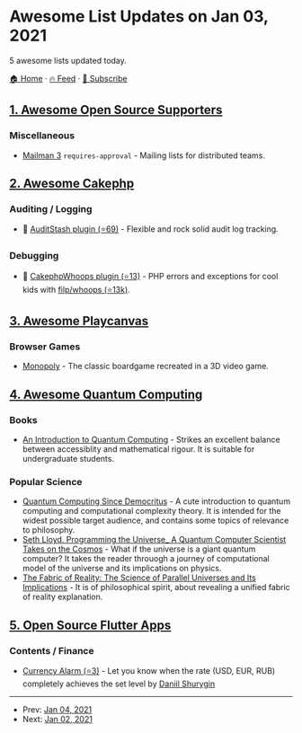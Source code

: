 # Awesome List Updates on Jan 03, 2021

5 awesome lists updated today.

[🏠 Home](/README.md) · [🔥 Feed](https://test.trackawesomelist.com/feed.xml) · [📮 Subscribe](https://trackawesomelist.us17.list-manage.com/subscribe?u=d2f0117aa829c83a63ec63c2f&id=36a103854c)



## [1. Awesome Open Source Supporters](/content/zachflower/awesome-open-source-supporters/README.md)

### Miscellaneous

*   [Mailman 3](https://mailman3.com/) `requires-approval` - Mailing lists for distributed teams.

## [2. Awesome Cakephp](/content/FriendsOfCake/awesome-cakephp/README.md)

### Auditing / Logging

*   :strawberry: [AuditStash plugin (⭐69)](https://github.com/lorenzo/audit-stash) - Flexible and rock solid audit log tracking.

### Debugging

*   :strawberry: [CakephpWhoops plugin (⭐13)](https://github.com/dereuromark/cakephp-whoops) - PHP errors and exceptions for cool kids with [filp/whoops (⭐13k)](https://github.com/filp/whoops).

## [3. Awesome Playcanvas](/content/playcanvas/awesome-playcanvas/README.md)

### Browser Games

*   [Monopoly](https://benbean.tech/monopoly-io/) - The classic boardgame recreated in a 3D video game.

## [4. Awesome Quantum Computing](/content/desireevl/awesome-quantum-computing/README.md)

### Books

*   [An Introduction to Quantum Computing](https://www.amazon.com/Introduction-Quantum-Computing-Phillip-Kaye/dp/019857049X/) - Strikes an excellent balance between accessiblity and mathematical rigour. It is suitable for undergraduate students.

### Popular Science

*   [Quantum Computing Since Democritus](https://www.amazon.com/Quantum-Computing-since-Democritus-Aaronson/dp/0521199565) - A cute introduction to quantum computing and computational complexity theory. It is intended for the widest possible target audience, and contains some topics of relevance to philosophy.
*   [Seth Lloyd. Programming the Universe\_ A Quantum Computer Scientist Takes on the Cosmos](https://www.amazon.com/Programming-Universe-Quantum-Computer-Scientist-ebook/dp/B000GCFBP6) - What if the universe is a giant quantum computer? It takes the reader throuogh a journey of computational model of the universe and its implications on physics.
*   [The Fabric of Reality: The Science of Parallel Universes and Its Implications](https://www.amazon.com/Fabric-Reality-Parallel-Universes-Implications/dp/014027541X) - It is of philosophical spirit, about revealing a unified fabric of reality explanation.

## [5. Open Source Flutter Apps](/content/tortuvshin/open-source-flutter-apps/README.md)

### Contents / Finance

*   [Currency Alarm (⭐3)](https://github.com/shurygindv/currency-alarm) - Let you know when the rate (USD, EUR, RUB) completely achieves the set level by [Daniil Shurygin](https://github.com/shurygindv)

---

- Prev: [Jan 04, 2021](/content/2021/01/04/README.md)
- Next: [Jan 02, 2021](/content/2021/01/02/README.md)
